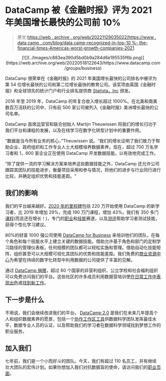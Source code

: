 # DataCamp 被《金融时报》评为 2021 年美国增长最快的公司前 10%

> 原文:[https://web . archive . org/web/20221129035022/https://www . data camp . com/blog/data camp-recognized-in-top-10 %- the-financial-times-Americas-worst-growth-companies-2021](https://web.archive.org/web/20221129035022/https://www.datacamp.com/blog/datacamp-recognized-in-the-top-10percent-of-financial-timesthe-americas-fastest-growing-companies-2021)

<center>[![](../Images/c883ea390d5bd0b9a284d6e195535f6b.png)](https://web.archive.org/web/20220518122643/https://www.datacamp.com/groups/business)</center>

DataCamp 很荣幸在《金融时报》的 2021 年美国增长最快的公司排名中被评为第 54 位增长最快的公司和第二位增长最快的教育公司。该奖项由英国《金融时报》和全球领先的统计门户和行业排名提供商 [Statista，Inc](https://web.archive.org/web/20220518122643/https://www.statista.com/) 颁发。

2016 年至 2019 年，DataCamp 的年复合收入增长超过 1000%。在北美和南美数百万活跃的公司中，只有前 500 家公司被列入《金融时报》美洲增长最快的公司名单。

DataCamp 首席运营官和联合创始人 Martijn Theuwissen 将我们的增长归功于我们平台和课程的发展，以及在线学习在数字化转型计划中的重要作用。

“数据是当今所有业务的核心，”Theuwissen 说。“我们的增长证明了我们致力于帮助企业、政府组织和工作专业人士大规模培养数据素养。现在，超过 700 万名学习者和 1，600 家企业正在使用 DataCamp 开发数据技能，以有效地完成工作。

“除了提供一流的学习解决方案来培养这些数据技能之外，DataCamp 还允许公司跟踪其团队的技能进步，衡量项目采用和参与情况，将他们的进步与行业同行进行比较，并确定组织优势和技能差距。"

## 我们的影响

我们的平台越来越好。[2020 年的里程碑](https://web.archive.org/web/20220518122643/https://www.datacamp.com/community/blog/2020-year-in-review)包括 220 万开始使用 DataCamp 的新学习者，比 2019 年增加 29%，完成 190 万门课程，增加 43%。我们有 350 多门[课程](https://web.archive.org/web/20220518122643/https://www.datacamp.com/courses)(而且还在增长！)，专门的[职业](https://web.archive.org/web/20220518122643/https://www.datacamp.com/tracks/career)和[技能](https://web.archive.org/web/20220518122643/https://www.datacamp.com/tracks/skill)赛道，以及[测评](https://web.archive.org/web/20220518122643/http://datacamp.com/signal)帮助学习者测试技能，获得个性化学习建议。

80%的财富 1000 强公司使用 [DataCamp for Business](https://web.archive.org/web/20220518122643/https://www.datacamp.com/groups/business) 来培训他们的团队，在每个角色和每个技能水平上建立关键的数据技能。借助允许基于角色和部门的定制学习路径的管理仪表板，任何规模的团队都可以轻松实施和管理。借助自动化技能矩阵，组织甚至可以大规模可视化其团队的优势和技能差距。我们免费的[商业资源中心](https://web.archive.org/web/20220518122643/https://www.datacamp.com/resources/)为希望在持续的数字化转型中利用数据的公司提供了丰富的见解。

通过 [DataCamp 捐赠](https://web.archive.org/web/20220518122643/https://www.datacamp.com/community/blog/datacamp-donates)，超过 60 个国家的非营利组织、公立学校和社会福利组织可以免费访问我们的平台。这些社区的许多成员利用数据营培训使[在日常工作中表现出色](https://web.archive.org/web/20220518122643/https://www.datacamp.com/community/blog/datacamp-donates-50-partners)或[找到新工作](https://web.archive.org/web/20220518122643/https://www.datacamp.com/community/blog/dcdonates-launchcode)。

## 下一步是什么

不用说，我们会继续改进我们的平台。 [DataCamp 2.0](https://web.archive.org/web/20220518122643/https://www.datacamp.com/community/blog/datacamp-2-0) 是我们在未来几年提高个人和组织数据素养的愿景，包括一个[协作工作区工具](https://web.archive.org/web/20220518122643/https://www.datacamp.com/community/blog/collaboration)供数据科学团队发挥最佳水平，数据专业人员的认证，以及帮助我们的学习者在数据科学领域找到梦想工作的职业服务。

## 加入我们

七年前，我们是一个小而好斗的团队。今天，我们有超过 110 名员工，并有继续壮大团队的宏伟计划。如果你想加入我们对抗数据盲的使命，请访问我们的[职业页面](https://web.archive.org/web/20220518122643/https://www.datacamp.com/careers)。